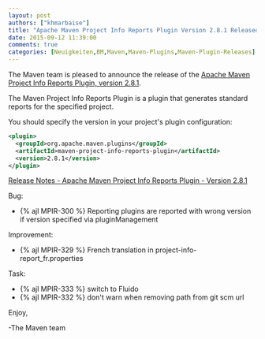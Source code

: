 ```yaml
---
layout: post
authors: ["khmarbaise"]
title: "Apache Maven Project Info Reports Plugin Version 2.8.1 Released"
date: 2015-09-12 11:39:00
comments: true
categories: [Neuigkeiten,BM,Maven,Maven-Plugins,Maven-Plugin-Releases]
---
```

The Maven team is pleased to announce the release of the [Apache Maven Project 
Info Reports Plugin, version 2.8.1](https://maven.apache.org/plugins/maven-project-info-reports-plugin/).

The Maven Project Info Reports Plugin is a plugin that generates standard
reports for the specified project.


You should specify the version in your project's plugin configuration:

``` xml
<plugin>
  <groupId>org.apache.maven.plugins</groupId>
  <artifactId>maven-project-info-reports-plugin</artifactId>
  <version>2.8.1</version>
</plugin>
```

<!-- more -->


[Release Notes - Apache Maven Project Info Reports Plugin - Version 2.8.1](https://issues.apache.org/jira/secure/ReleaseNote.jspa?projectId=12317821&version=12331185)

Bug:

 * {% ajl MPIR-300 %} Reporting plugins are reported with wrong version if version specified via pluginManagement

Improvement:

 * {% ajl MPIR-329 %} French translation in project-info-report_fr.properties

Task:

 * {% ajl MPIR-333 %} switch to Fluido
 * {% ajl MPIR-332 %} don't warn when removing path from git scm url


Enjoy,

-The Maven team

